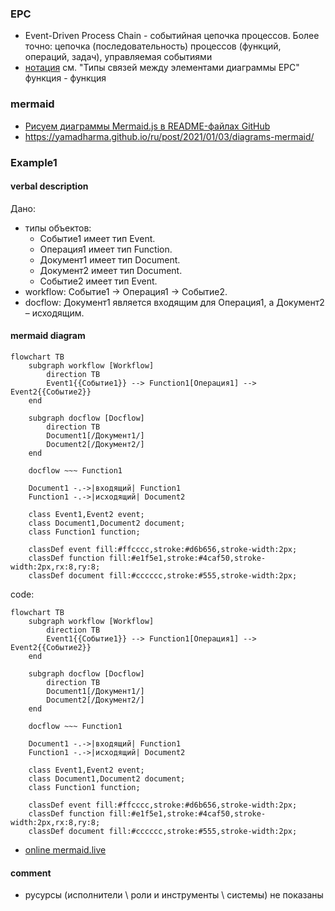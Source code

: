 ### EPC 
- Event-Driven Process Chain - событийная цепочка процессов. Более точно: цепочка (последовательность) процессов (функций, операций, задач), управляемая событиями
- [нотация](https://www.businessstudio.ru/help/docs/current/doku.php/ru/csdesign/bpmodeling/epc_notation) см. "Типы связей между элементами диаграммы EPC" функция - функция 

### mermaid
- [Рисуем диаграммы Mermaid.js в README-файлах GitHub](https://habr.com/ru/articles/652867)
- https://yamadharma.github.io/ru/post/2021/01/03/diagrams-mermaid/
### Example1
#### verbal description
Дано:
- типы объектов:
  - Событие1	имеет тип	Event. 
  - Операция1	имеет тип	Function.
  - Документ1	имеет тип	Document.
  - Документ2	имеет тип	Document.
  - Событие2	имеет тип	Event.
- workflow: Событие1 -> Операция1 -> Событие2.
- docflow: Документ1 является входящим для Операция1, а Документ2 – исходящим.

#### mermaid diagram 
``` mermaid
flowchart TB
    subgraph workflow [Workflow]
        direction TB
        Event1{{Событие1}} --> Function1[Операция1] --> Event2{{Событие2}}
    end
    
    subgraph docflow [Docflow]
        direction TB
        Document1[/Документ1/]
        Document2[/Документ2/]
    end
    
    docflow ~~~ Function1
    
    Document1 -.->|входящий| Function1
    Function1 -.->|исходящий| Document2

    class Event1,Event2 event;
    class Document1,Document2 document;
    class Function1 function;
    
    classDef event fill:#ffcccc,stroke:#d6b656,stroke-width:2px;
    classDef function fill:#e1f5e1,stroke:#4caf50,stroke-width:2px,rx:8,ry:8;
    classDef document fill:#cccccc,stroke:#555,stroke-width:2px;
```
code:
```
flowchart TB
    subgraph workflow [Workflow]
        direction TB
        Event1{{Событие1}} --> Function1[Операция1] --> Event2{{Событие2}}
    end
    
    subgraph docflow [Docflow]
        direction TB
        Document1[/Документ1/]
        Document2[/Документ2/]
    end
    
    docflow ~~~ Function1
    
    Document1 -.->|входящий| Function1
    Function1 -.->|исходящий| Document2

    class Event1,Event2 event;
    class Document1,Document2 document;
    class Function1 function;
    
    classDef event fill:#ffcccc,stroke:#d6b656,stroke-width:2px;
    classDef function fill:#e1f5e1,stroke:#4caf50,stroke-width:2px,rx:8,ry:8;
    classDef document fill:#cccccc,stroke:#555,stroke-width:2px;
```
- [online mermaid.live](https://mermaid.live/edit#pako:eNqFU8tu00AU_ZXRdOukftuZSF1AYMcOCYk4C9ceJ1ZtTzQZk5TUERSBhFh0w7pS_wAQkQLi8Qszf8T4ETd1FtyN7_Wcc-6581jDgIQYIghAlJBlMPMpA88feRmQscjPp9Sfz8CS0ItyGYxfNNmkRpQRxhQHLCZZyyvjySucMW295nf8D_8qPolrvuNbrShAr3cGnuZZRdHG_Jb_5Vvxhn8RH_hO3GiTClDR9S5dL4q6A87COukYDUlQ-xzVyX9tSlyelk7Hp_yzbPVTvOO_-Jb_Ftfa6eQYpx_j9D2uY2rvZbPZ3M97CGh7g16_d3bFv4n3Uvm7uBEf5bA_rrqstmzwO_G2y2htelnNCRJ_sWgOQ6k3FeDyMzxcb50orUBpv8oeAO8tRE02PJyoAo1wVLcAUZwk6CSKAhnKglFygdFJaJ_blt2UvWUcshnS56thR2Gv34hgLbKw1oqYgR9Z6pGIQlfIVeglcrty-2kauSB44MmyrGNDUIFTGocQMZpjBaaYpn5ZwnWp7UE2wyn2IJJpiCM_T5gHvayQtLmfvSQk3TMpyacziCI_Wcgqn4c-w6PYlzc2bf9SeXkwfUzyjEGkOYNKBKI1XEGkG3bfNnTXdAaqaTiqbSrwUqIMtz9wXMc2VUN19IFVKPB11Vbt26Zhu6btWrqh6palKRCHMSP0Wf3Yqzdf_APIGXD7)

#### comment
- русурсы (исполнители \ роли и инструменты \ системы) не показаны
